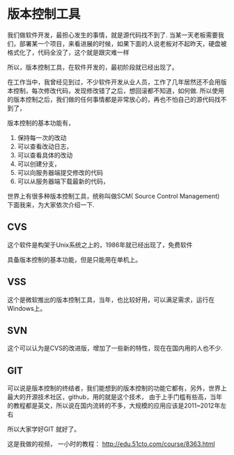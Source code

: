 # 版本控制工具

我们做软件开发，最担心发生的事情，就是源代码找不到了. 当某一天老板需要我们，部署某一个项目，来看进展的时候，如果下面的人说老板对不起昨天，硬盘被格式化了，代码全没了，这个就是跟灾难一样

所以，版本控制工具，在软件开发的，最初阶段就已经出现了。

在工作当中，我曾经见到过，不少软件开发从业人员，工作了几年居然还不会用版本控制，每次修改代码，发现修改错了之后，想回滚都不知道，如何做. 
所以使用的版本控制之后，我们做的任何事情都是非常放心的，再也不怕自己的源代码找不到了，

版本控制的基本功能有，

1. 保持每一次的改动
2. 可以查看改动日志，
3. 可以查看具体的改动
4. 可以创建分支，
5. 可以向服务器端提交修改的代码
6. 可以从服务器端下载最新的代码，

世界上有很多种版本控制工具，统称叫做SCM( Source Control Management) 下面我来，为大家依次介绍一下.

## CVS 

这个软件是构架于Unix系统之上的，1986年就已经出现了，免费软件

具备版本控制的基本功能，但是只能用在单机上。 

## VSS 

这个是微软推出的版本控制工具，当年，也比较好用，可以满足需求，运行在Windows上。

## SVN

这个可以认为是CVS的改进版，增加了一些新的特性，现在在国内用的人也不少. 

## GIT

可以说是版本控制的终结者，我们能想到的版本控制的功能它都有，另外，世界上最大的开源技术社区，github，用的就是这个技术，
由于上手门槛有些高，当年的教程都是英文，所以说在国内流转的不多，大规模的应用应该是2011~2012年左右

所以大家学好GIT 就好了。 

这是我做的视频， 一小时的教程： http://edu.51cto.com/course/8363.html
